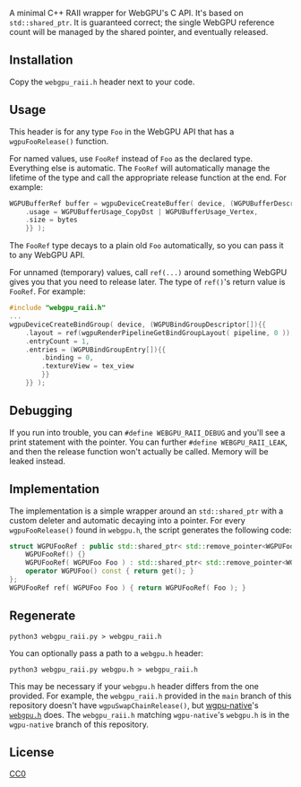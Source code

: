 A minimal C++ RAII wrapper for WebGPU's C API. It's based on `std::shared_ptr`. It is guaranteed correct; the single WebGPU reference count will be managed by the shared pointer, and eventually released.

## Installation

Copy the `webgpu_raii.h` header next to your code.

## Usage

This header is for any type `Foo` in the WebGPU API that has a `wgpuFooRelease()` function.

For named values, use `FooRef` instead of `Foo` as the declared type. Everything else is automatic. The `FooRef` will automatically manage the lifetime of the type and call the appropriate release function at the end. For example:

```c++
WGPUBufferRef buffer = wgpuDeviceCreateBuffer( device, (WGPUBufferDescriptor[]){{
    .usage = WGPUBufferUsage_CopyDst | WGPUBufferUsage_Vertex,
    .size = bytes
    }} );
```

The `FooRef` type decays to a plain old `Foo` automatically, so you can pass it to any WebGPU API.

For unnamed (temporary) values, call `ref(...)` around something WebGPU gives you that you need to release later. The type of `ref()`'s return value is `FooRef`. For example:

```c++
#include "webgpu_raii.h"
...
wgpuDeviceCreateBindGroup( device, (WGPUBindGroupDescriptor[]){{
    .layout = ref(wgpuRenderPipelineGetBindGroupLayout( pipeline, 0 )),
    .entryCount = 1,
    .entries = (WGPUBindGroupEntry[]){{
        .binding = 0,
        .textureView = tex_view
        }}
    }} );
```

## Debugging

If you run into trouble, you can `#define WEBGPU_RAII_DEBUG` and you'll see a print statement with the pointer. You can further `#define WEBGPU_RAII_LEAK`, and then the release function won't actually be called. Memory will be leaked instead.

## Implementation

The implementation is a simple wrapper around an `std::shared_ptr` with a custom deleter and automatic decaying into a pointer. For every `wgpuFooRelease()` found in `webgpu.h`, the script generates the following code:

```c++
struct WGPUFooRef : public std::shared_ptr< std::remove_pointer<WGPUFoo>::type > {
    WGPUFooRef() {}
    WGPUFooRef( WGPUFoo Foo ) : std::shared_ptr< std::remove_pointer<WGPUFoo>::type >( Foo, [](WGPUFoo Foo){ if( Foo ) wgpuFooRelease( Foo ); } ) {}
    operator WGPUFoo() const { return get(); }
};
WGPUFooRef ref( WGPUFoo Foo ) { return WGPUFooRef( Foo ); }
```

## Regenerate

```
python3 webgpu_raii.py > webgpu_raii.h
```

You can optionally pass a path to a `webgpu.h` header:

```
python3 webgpu_raii.py webgpu.h > webgpu_raii.h
```

This may be necessary if your `webgpu.h` header differs from the one provided. For example, the `webgpu_raii.h` provided in the `main` branch of this repository doesn't have `wgpuSwapChainRelease()`, but [wgpu-native](https://github.com/gfx-rs/wgpu-native)'s [`webgpu.h`](https://github.com/webgpu-native/webgpu-headers/blob/8e9025e0fa4b33d5e7cc682b7604b021b29f36c6/webgpu.h) does. The `webgpu_raii.h` matching `wgpu-native`'s `webgpu.h` is in the `wgpu-native` branch of this repository.

## License

[CC0](https://creativecommons.org/share-your-work/public-domain/cc0/)
